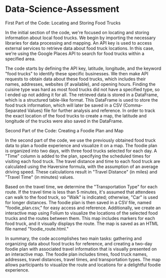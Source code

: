 # Data-Science-Assessment
First Part of the Code: Locating and Storing Food Trucks

In the initial section of the code, we're focused on locating and storing information about local food trucks. We begin by importing the necessary libraries for data processing and mapping. An API key is used to access external services to retrieve data about food truck locations. In this case, we're using the Google Places API to search for food trucks within a specified area.

The code starts by defining the API key, latitude, longitude, and the keyword "food trucks" to identify these specific businesses. We then make API requests to obtain data about these food trucks, which includes their names, addresses, websites (if available), and opening hours. Finding the cuisine type was hard as most food trucks did not have a specified type, so I ended up not adding it for all. The retrieved data is stored in a DataFrame, which is a structured table-like format. This DataFrame is used to store the food truck information, which will later be saved in a CSV (Comma-Separated Values) file for further analysis and reference. In order to track the exact location of the food trucks to create a map, the latitude and longitude of the trucks were also saved in the DataFrame.

Second Part of the Code: Creating a Foodie Plan and Map

In the second part of the code, we use the previously obtained food truck data to plan a foodie experience and visualize it on a map. The foodie plan is organized into two days, with three food trucks selected for each day. A "Time" column is added to the plan, specifying the scheduled times for visiting each food truck. The travel distance and time to each food truck are calculated using the Haversine formula, with the assumption of an average driving speed. These calculations result in "Travel Distance" (in miles) and "Travel Time" (in minutes) values.

Based on the travel time, we determine the "Transportation Type" for each route. If the travel time is less than 5 minutes, it's assumed that attendees can walk to the food truck, so "Walk" is indicated; otherwise, "Car" is used for longer distances. The foodie plan is then saved in a CSV file, named "foodie_plan.csv," for easy access and reference. Additionally, we create an interactive map using Folium to visualize the locations of the selected food trucks and the routes between them. This map includes markers for each food truck, and it visually displays the route. The map is saved as an HTML file named "foodie_route.html."

In summary, the code accomplishes two main tasks: gathering and organizing data about food trucks for reference, and creating a two-day foodie plan with associated travel information that is visually presented on an interactive map. The foodie plan includes times, food truck names, addresses, travel distances, travel times, and transportation types. The map allows participants to visualize the route and locations for a delightful foodie experience.
